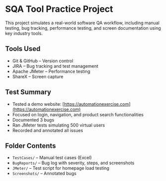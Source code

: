 # SQA Tool Practice Project

This project simulates a real-world software QA workflow, including manual testing, bug tracking, performance testing, and screen documentation using key industry tools.

## Tools Used

- Git & GitHub – Version control
- JIRA – Bug tracking and test management
- Apache JMeter – Performance testing
- ShareX – Screen capture

## Test Summary

- Tested a demo website: [https://automationexercise.com](https://automationexercise.com)
- Focused on login, navigation, and product search functionalities
- Documented 3 bugs
- Ran JMeter tests simulating 500 virtual users
- Recorded and annotated all issues

## Folder Contents

- `TestCases/` – Manual test cases (Excel)
- `BugReports/` – Bug log with severity, steps, and screenshots
- `JMeter/` – Test script for homepage load testing
- `Screenshots/` – Annotated bugs


